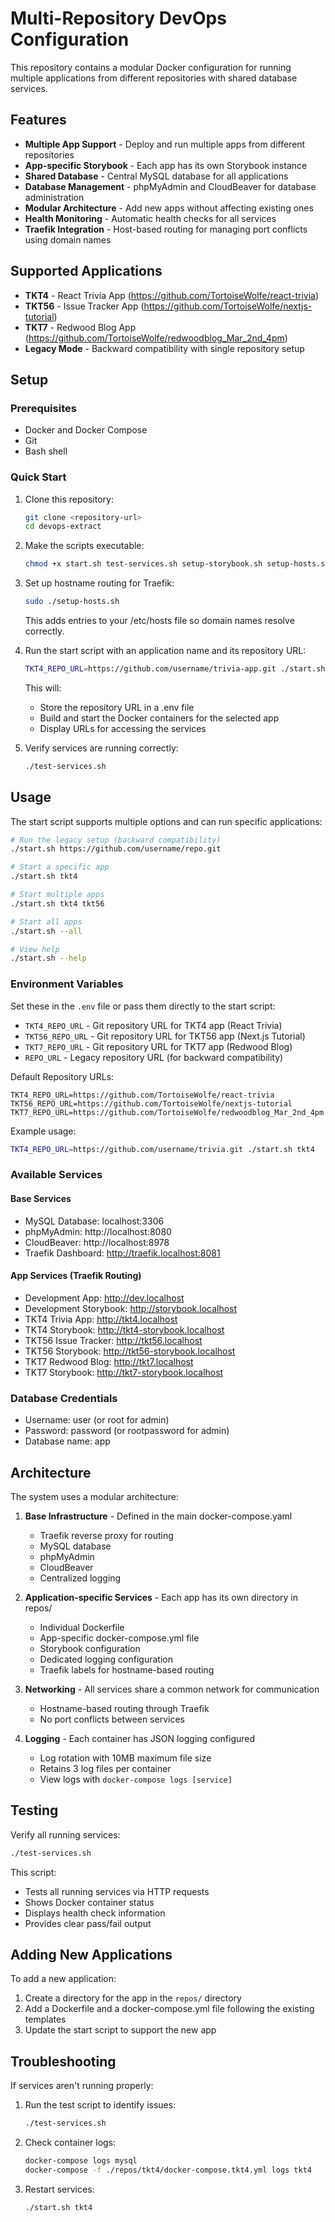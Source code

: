 # Multi-Repository DevOps Configuration

This repository contains a modular Docker configuration for running multiple applications from different repositories with shared database services.

## Features

- **Multiple App Support** - Deploy and run multiple apps from different repositories
- **App-specific Storybook** - Each app has its own Storybook instance
- **Shared Database** - Central MySQL database for all applications
- **Database Management** - phpMyAdmin and CloudBeaver for database administration
- **Modular Architecture** - Add new apps without affecting existing ones
- **Health Monitoring** - Automatic health checks for all services
- **Traefik Integration** - Host-based routing for managing port conflicts using domain names

## Supported Applications

- **TKT4** - React Trivia App (https://github.com/TortoiseWolfe/react-trivia)
- **TKT56** - Issue Tracker App (https://github.com/TortoiseWolfe/nextjs-tutorial)
- **TKT7** - Redwood Blog App (https://github.com/TortoiseWolfe/redwoodblog_Mar_2nd_4pm)
- **Legacy Mode** - Backward compatibility with single repository setup

## Setup

### Prerequisites

- Docker and Docker Compose
- Git
- Bash shell

### Quick Start

1. Clone this repository:
   ```bash
   git clone <repository-url>
   cd devops-extract
   ```

2. Make the scripts executable:
   ```bash
   chmod +x start.sh test-services.sh setup-storybook.sh setup-hosts.sh
   ```

3. Set up hostname routing for Traefik:
   ```bash
   sudo ./setup-hosts.sh
   ```
   This adds entries to your /etc/hosts file so domain names resolve correctly.

4. Run the start script with an application name and its repository URL:
   ```bash
   TKT4_REPO_URL=https://github.com/username/trivia-app.git ./start.sh tkt4
   ```

   This will:
   - Store the repository URL in a .env file
   - Build and start the Docker containers for the selected app
   - Display URLs for accessing the services

5. Verify services are running correctly:
   ```bash
   ./test-services.sh
   ```

## Usage

The start script supports multiple options and can run specific applications:

```bash
# Run the legacy setup (backward compatibility)
./start.sh https://github.com/username/repo.git

# Start a specific app
./start.sh tkt4

# Start multiple apps
./start.sh tkt4 tkt56

# Start all apps
./start.sh --all

# View help
./start.sh --help
```

### Environment Variables

Set these in the `.env` file or pass them directly to the start script:

- `TKT4_REPO_URL` - Git repository URL for TKT4 app (React Trivia)
- `TKT56_REPO_URL` - Git repository URL for TKT56 app (Next.js Tutorial)
- `TKT7_REPO_URL` - Git repository URL for TKT7 app (Redwood Blog)
- `REPO_URL` - Legacy repository URL (for backward compatibility)

Default Repository URLs:
```
TKT4_REPO_URL=https://github.com/TortoiseWolfe/react-trivia
TKT56_REPO_URL=https://github.com/TortoiseWolfe/nextjs-tutorial
TKT7_REPO_URL=https://github.com/TortoiseWolfe/redwoodblog_Mar_2nd_4pm
```

Example usage:
```bash
TKT4_REPO_URL=https://github.com/username/trivia.git ./start.sh tkt4
```

### Available Services

#### Base Services
- MySQL Database: localhost:3306
- phpMyAdmin: http://localhost:8080
- CloudBeaver: http://localhost:8978
- Traefik Dashboard: http://traefik.localhost:8081

#### App Services (Traefik Routing)
- Development App: http://dev.localhost
- Development Storybook: http://storybook.localhost
- TKT4 Trivia App: http://tkt4.localhost
- TKT4 Storybook: http://tkt4-storybook.localhost
- TKT56 Issue Tracker: http://tkt56.localhost
- TKT56 Storybook: http://tkt56-storybook.localhost
- TKT7 Redwood Blog: http://tkt7.localhost
- TKT7 Storybook: http://tkt7-storybook.localhost

### Database Credentials

- Username: user (or root for admin)
- Password: password (or rootpassword for admin)
- Database name: app

## Architecture

The system uses a modular architecture:

1. **Base Infrastructure** - Defined in the main docker-compose.yaml
   - Traefik reverse proxy for routing
   - MySQL database
   - phpMyAdmin
   - CloudBeaver
   - Centralized logging

2. **Application-specific Services** - Each app has its own directory in repos/
   - Individual Dockerfile
   - App-specific docker-compose.yml file
   - Storybook configuration
   - Dedicated logging configuration
   - Traefik labels for hostname-based routing

3. **Networking** - All services share a common network for communication
   - Hostname-based routing through Traefik
   - No port conflicts between services

4. **Logging** - Each container has JSON logging configured
   - Log rotation with 10MB maximum file size
   - Retains 3 log files per container
   - View logs with `docker-compose logs [service]`

## Testing

Verify all running services:

```bash
./test-services.sh
```

This script:
- Tests all running services via HTTP requests
- Shows Docker container status
- Displays health check information
- Provides clear pass/fail output

## Adding New Applications

To add a new application:

1. Create a directory for the app in the `repos/` directory
2. Add a Dockerfile and a docker-compose.yml file following the existing templates
3. Update the start script to support the new app

## Troubleshooting

If services aren't running properly:

1. Run the test script to identify issues:
   ```bash
   ./test-services.sh
   ```

2. Check container logs:
   ```bash
   docker-compose logs mysql
   docker-compose -f ./repos/tkt4/docker-compose.tkt4.yml logs tkt4
   ```

3. Restart services:
   ```bash
   ./start.sh tkt4
   ```